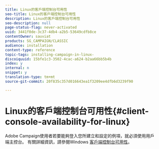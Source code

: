 ```yaml
---
title: Linux的客戶端控制台可用性
seo-title: Linux的客戶端控制台可用性
description: Linux的客戶端控制台可用性
seo-description: null
page-status-flag: never-activated
uuid: 3441f0de-3c37-4db4-a2b5-53649cdfb8ce
contentOwner: sauviat
products: SG_CAMPAIGN/CLASSIC
audience: installation
content-type: reference
topic-tags: installing-campaign-in-linux-
discoiquuid: 15bfe1c3-3502-4cac-a624-b2aa66bb5b4b
index: y
internal: n
snippet: y
translation-type: tm+mt
source-git-commit: 20f835c357d016643ea1f3209ee4dfb6d3239f90

---
```



# Linux的客戶端控制台可用性{#client-console-availability-for-linux}

Adobe Campaign使用者若要能夠登入您所建立和設定的例項，就必須使用用戶端主控台。 有關詳細資訊，請參閱Windows [客戶端控制台可用性](../../installation/using/client-console-availability-for-windows.md)。
